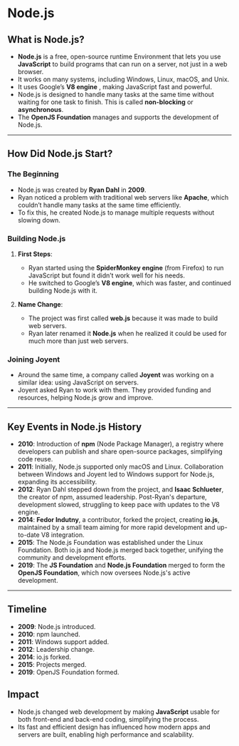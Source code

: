 # Node.js

## What is Node.js?

- **Node.js** is a free, open-source runtime Environment that lets you use **JavaScript** to build programs that can run on a server, not just in a web browser.  
- It works on many systems, including Windows, Linux, macOS, and Unix.  
- It uses Google’s **V8 engine** , making JavaScript fast and powerful.  
- Node.js is designed to handle many tasks at the same time without waiting for one task to finish. This is called **non-blocking** or **asynchronous**.  
- The **OpenJS Foundation** manages and supports the development of Node.js.  

---

## How Did Node.js Start?

### The Beginning  

- Node.js was created by **Ryan Dahl** in **2009**.  
- Ryan noticed a problem with traditional web servers like **Apache**, which couldn’t handle many tasks at the same time efficiently.  
- To fix this, he created Node.js to manage multiple requests without slowing down.  

### Building Node.js  

1. **First Steps**:  
   - Ryan started using the **SpiderMonkey engine** (from Firefox) to run JavaScript but found it didn’t work well for his needs.  
   - He switched to Google’s **V8 engine**, which was faster, and continued building Node.js with it.  

2. **Name Change**:  
   - The project was first called **web.js** because it was made to build web servers.  
   - Ryan later renamed it **Node.js** when he realized it could be used for much more than just web servers.  

### Joining Joyent  

- Around the same time, a company called **Joyent** was working on a similar idea: using JavaScript on servers.  
- Joyent asked Ryan to work with them. They provided funding and resources, helping Node.js grow and improve.  

---

## Key Events in Node.js History

- **2010**: Introduction of **npm** (Node Package Manager), a registry where developers can publish and share open-source packages, simplifying code reuse.
- **2011**: Initially, Node.js supported only macOS and Linux. Collaboration between Windows and Joyent led to Windows support for Node.js, expanding its accessibility.
- **2012**: Ryan Dahl stepped down from the project, and **Isaac Schlueter**, the creator of npm, assumed leadership. Post-Ryan's departure, development slowed, struggling to keep pace with updates to the V8 engine.
- **2014**: **Fedor Indutny**, a contributor, forked the project, creating **io.js**, maintained by a small team aiming for more rapid development and up-to-date V8 integration.
- **2015**: The Node.js Foundation was established under the Linux Foundation. Both io.js and Node.js merged back together, unifying the community and development efforts.
- **2019**: The **JS Foundation** and **Node.js Foundation** merged to form the **OpenJS Foundation**, which now oversees Node.js's active development.

---


## Timeline

- **2009**: Node.js introduced.
- **2010**: npm launched.
- **2011**: Windows support added.
- **2012**: Leadership change.
- **2014**: io.js forked.
- **2015**: Projects merged.
- **2019**: OpenJS Foundation formed.



## Impact

- Node.js changed web development by making **JavaScript** usable for both front-end and back-end coding, simplifying the process.  
- Its fast and efficient design has influenced how modern apps and servers are built, enabling high performance and scalability.  